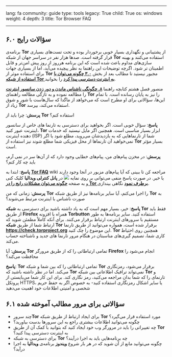 

---

lang: fa
community: guide
type: tools
legacy: True
child: True
os: windows
weight: 4
depth: 3
title: Tor Browser FAQ

---

<a name="6.0"></a>
## ۶.۰ سؤالات رایج ##


برنامه‌ی **Tor** از پشتیبانی و نگهداری بسیار خوبی برخوردار بوده و تحت تست‌های بسیاری قرار گرفته است. صدها هزار نفر در سراسر جهان از شبکه **Tor** استفاده می‌کنند و بهینه سازی‌های مداوم باعث شده است که این برنامه هرروز از روز پیش امن‌تر و قابل اطمینان تر شود. اگرچه توضیحات این راهنما به نظر پیچیده می‌آید، اما از بسیاری جهات برای استفاده موثر از **Tor** مجبور نیستید تا مطالب بعد از بخش [**۳.۰ چگونه می‌توان با استفاده از شبکه Tor به اینترنت دسترسی پیدا کرد**](tor_anonymitynetwork) را بخوانید.

منصور فصل هشتم کتابچه راهنما [**۸. چگونگی ناشناس ماندن و دور زدن سانسور اینترنت**](chapter-8) را مطالعه نموده و به تازگی مطالعه راهنمای **Tor** را نیز به پایان رسانده است. با تمام این‌ها، سؤالاتی برای او مطرح است که می‌خواهد از ماگدا که سال‌هاست با شور و شوق زیاد از **Tor** استفاده می‌کند، بپرسد.


<div class="background" markdown="1"> 

**پرسش**: چرا باید از **Tor** استفاده کنم؟

**پاسخ**: سؤال خوبی است. اگر بخواهید برای دسترسی به تارنما های خاص از سانسور اینترنت عبور کنید، **Tor** ابزار بسیار مناسبی است. همچنین اگر مایل نیستید که خدمات دهنده اینترنت (ISP) شما از تارنماهایی که به بازدیدشان می‌روید، مطلع شود یا اگر نمی‌خواهید آن تارنماها از محل فیزیکی شما مطلع شوند نیز استفاده از **Tor** بسیار مؤثر است.

**پرسش**: در مخزن پیام‌های من، پیام‌های خطایی وجود دارد که از آن‌ها سر در نمی آرم، باید چه کار کنم؟

**پاسخ**: ابتدا به [**Tor FAQ**](https://trac.torproject.org/projects/tor/wiki/TheOnionRouter/TorFAQ) wiki مراجعه کن تا ببینی که آیا پیام‌های مزبور در آنجا وجود دارند یا خیر. در صورت پاسخ منفی می‌توانی بر روی نمایه ![](/sbox/screen/tor-en/88.png) در **پانل کنترلی ویدالیا** کلیک کنی و به صفحه [**چگونه می‌توان مشکلات رایج را در Tor برطرف نمود**](tor-faqandreview) نگاهی بیندازی.

**پرسش**: زمانی که من **Tor** را اجرا می‌کنم، آیا سایر برنامه‌ها نیز از طریق شبکه **Tor** به صورت ناشناس با اینترنت مرتبط می‌شوند؟

**پاسخ**: خیر، بسیار مهم است که به یاد داشته باشید برای دسترسی به **شبکه Tor** فقط باید از طریق **Firefox** همراه با افزونه **Torbutton** استفاده کنید. سایر برنامه‌ها به طور مستقیم با سرورهای اینترنت ارتباط برقرار می‌کنند. برای آنکه کاملاً مطمئن شوید که ارتباط شما از طریق **شبکه Tor** برقرار شده است، همواره می‌توانید از طریق تارنما **https://check.torproject.org** این موضوع را چک کنید. **Tor** همچنین روی احتیاط کاری شما، تصمیم گیری‌های مناسبتان در هنگام مرور تارنما های جدید و ناشناخته حساب می‌کند.

**پرسش**: آیا **Tor** تمامی ارتباطاتی را که از طریق مرورگر **Firefox** انجام می‌شود را محافظت می‌کند؟

**پاسخ**: **Tor** تمامی ارتباطاتی را که بین شما و شبکه **Tor** برقرار می‌شود، رمزنگاری می‌کند. اما در نظر داشته باشید که **Tor** نمی‌تواند ترافیک اطلاعاتی بین شبکه **Tor** و تارنمای را که شما بدان مراجعه می‌کنید، رمز نگاری کند. برای این کار شما می‌بایستی از پروتکل HTTPS، یا سایر اشکال رمزنگاری استفاده کنید- به خصوص اگر به حفظ حریم شخصی و امنیتی اطلاعات خود اهمیت می‌دهید

</div>

<a name="6.1"></a>
## ۶.۱ سؤالاتی برای مرور مطالب آموخته شده ##

- چند سرور**Tor** برای ایجاد ارتباط از طریق شبکه **Tor** مورد استفاده قرار می‌گیرد؟
- چگونه می‌توانید اطلاعات بیشتری راجع به این سرورها بدست بیاورید؟
- چه تغییراتی را باید در مرورگر وب خود ایجاد کنید که بتوانید با کمک آن از طریق **Tor** به اینترنت دسترسی پیدا کنید؟
- برای دسترسی به شبکه **Tor** چه برنامه‌هایی باید به اجرا درآیند؟
- چگونه می‌توانید مانع از آن شوید که در هر بار شروع **ویندوز** برنامه‌ی **ویدالیا** به اجرا درآید؟


